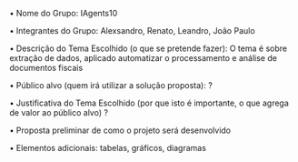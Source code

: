 
• Nome do Grupo: IAgents10 

• Integrantes do Grupo: Alexsandro, 
Renato, Leandro, João Paulo 

• Descrição do Tema Escolhido (o que se pretende fazer): O tema é sobre extração de dados, aplicado automatizar o processamento e análise de documentos fiscais 

• Público alvo (quem irá utilizar a solução proposta): ?

• Justificativa do Tema Escolhido (por que isto é importante, o que agrega de valor ao público 
alvo)?

• Proposta preliminar de como o projeto será desenvolvido

• Elementos adicionais: tabelas, gráficos, diagramas
